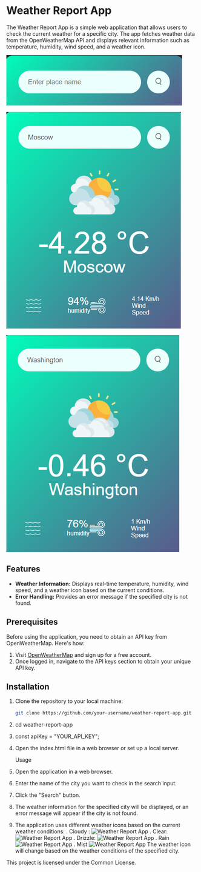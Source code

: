 # Weather Report App

The Weather Report App is a simple web application that allows users to check the current weather for a specific city. The app fetches weather data from the OpenWeatherMap API and displays relevant information such as temperature, humidity, wind speed, and a weather icon.

![Weather Report App](Metheo/int.png)


![Weather Report Moscow](Metheo/res-mosc.png)



![Weather Report Washington](Metheo/res-wash.png)

## Features

- **Weather Information:** Displays real-time temperature, humidity, wind speed, and a weather icon based on the current conditions.
- **Error Handling:** Provides an error message if the specified city is not found.

## Prerequisites

Before using the application, you need to obtain an API key from OpenWeatherMap. Here's how:

1. Visit [OpenWeatherMap](https://openweathermap.org/) and sign up for a free account.
2. Once logged in, navigate to the API keys section to obtain your unique API key.

## Installation

1. Clone the repository to your local machine:

   ```bash
   git clone https://github.com/your-username/weather-report-app.git

2. cd weather-report-app

3. const apiKey = "YOUR_API_KEY";

4. Open the index.html file in a web browser or set up a local server.

   Usage
1. Open the application in a web browser.
2. Enter the name of the city you want to check in the search input.
3. Click the "Search" button.
4. The weather information for the specified city will be displayed, or an error message will appear if the city is not found.
5. The application uses different weather icons based on the current weather conditions:
   . Cloudy :
     ![Weather Report App](Metheo/images/clouds.png)
   . Clear:
   ![Weather Report App](Metheo/images/clear.png)
   . Drizzle:
   ![Weather Report App](Metheo/images/drizzle.png)
   . Rain
   ![Weather Report App](Metheo/images/rain.png)
   . Mist
   ![Weather Report App](Metheo/images/mist.png)
The weather icon will change based on the weather conditions of the specified city.

This project is licensed under the Common License.


   


 
  


